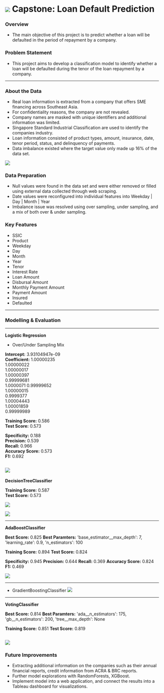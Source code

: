 # ![](https://ga-dash.s3.amazonaws.com/production/assets/logo-9f88ae6c9c3871690e33280fcf557f33.png) Capstone: Loan Default Prediction

### Overview

- The main objective of this project is to predict whether a loan will be defaulted in the period of repayment by a company. 

### Problem Statement

- This project aims to develop a classification model to identify whether a loan will be defaulted during the tenor of the loan repayment by a company. 
-----

### About the Data

- Real loan information is extracted from a company that offers SME financing across Southeast Asia. 
- For confidentiality reasons, the company are not revealed. 
- Company names are masked with unique identifiers and additional information was limited. 
- Singapore Standard Industrial Classification are used to identify the companies industry. 
- Loan information consisted of product types, amount, insurance, date, tenor period, status, and delinquency of payments.
- Data imbalance existed where the target value only made up 16% of the data set. 

![](https://github.com/tim-kozaki/Loan-Default-Prediction/blob/main/image/imbalance.png)

### Data Preparation

- Null values were found in the data set and were either removed or filled using external data collected through web scraping.
- Date values were reconfigured into individual features into Weekday | Day | Month | Year
- Imbalance issue was resolved using over sampling, under sampling, and a mix of both over & under sampling.


### Key Features
 - SSIC
 - Product
 - Weekday
 - Day
 - Month
 - Year
 - Tenor
 - Interest Rate
 - Loan Amount
 - Disbursal Amount
 - Monthly Payment Amount
 - Payment Amount
 - Insured
 - Defaulted

------

### Modelling & Evaluation
 
--------
**Logistic Regression**
- Over/Under Sampling Mix 

**Intercept:** 3.93104947e-09    
**Coefficient:**
1.00000235    
1.00000022    
1.00000017   
1.00000397  
0.99999681  
1.0000071 
0.99999652   
1.00000015   
0.9999377  
1.00004443     
1.00001859    
0.99999989   

**Training Score:** 0.586   
**Test Score:**     0.573    

**Specificity:**     0.188   
**Precision:**       0.539   
**Recall:**          0.966   
**Accuracy Score:**  0.573   
**F1:**              0.692 

![](https://github.com/tim-kozaki/Loan-Default-Prediction/blob/main/image/lr_matrix_1.png)
------
**DecisionTreeClassifier**  

**Training Score:** 0.587    
**Test Score:**     0.573     

![](https://github.com/tim-kozaki/Loan-Default-Prediction/blob/main/image/dt_matrix.png)

![](https://github.com/tim-kozaki/Loan-Default-Prediction/blob/main/image/dt_alpha.png)

--------
**AdaBoostClassifier**   

**Best Score:** 0.825
**Best Paramters:** 'base_estimator__max_depth': 7, 'learning_rate': 0.9, 'n_estimators': 100   

**Training Score:** 0.894
**Test Score:**     0.824

**Specificity:**     0.945
**Precision:**       0.644
**Recall:**          0.369
**Accuracy Score:**  0.824
**F1:**              0.469

![](https://github.com/tim-kozaki/Loan-Default-Prediction/blob/main/image/ada_matrix.png)

--------
- GradientBoostingClassifier
![](https://github.com/tim-kozaki/Loan-Default-Prediction/blob/main/image/gb_matrix.png)

--------
**VotingClassifier**

**Best Score:** 0.814
**Best Paramters:** 'ada__n_estimators': 175, 'gb__n_estimators': 200, 'tree__max_depth': None

**Training Score:** 0.851
**Test Score:**     0.819

![](https://github.com/tim-kozaki/Loan-Default-Prediction/blob/main/image/vc_matrix.png)
 -------
 
 ### Future Improvements
 
- Extracting additional information on the companies such as their annual financial reports, credit information from ACRA & BRC reports. 
- Further model explorations with RandomForests, XGBoost. 
- Implement model into a web application, and connect the results into a Tableau dashboard for visualizations. 
